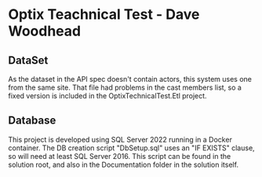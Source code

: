 # Optix Teachnical Test - Dave Woodhead

## DataSet
As the dataset in the API spec doesn't contain actors, this system uses one from the same site. That file had problems in the cast members list, so a fixed version is included in the OptixTechnicalTest.Etl project.

## Database
This project is developed using SQL Server 2022 running in a Docker container.
The DB creation script "DbSetup.sql" uses an "IF EXISTS" clause, so will need at least SQL Server 2016. This script can be found in the solution root, and also in the Documentation folder in the solution itself.

